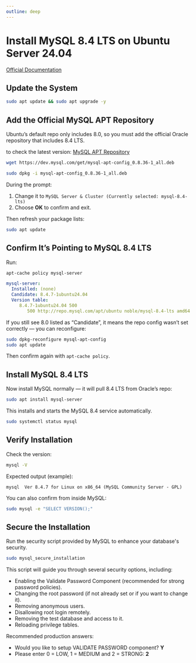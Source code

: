 ```yaml
---
outline: deep
---
```


# Install MySQL 8.4 LTS on Ubuntu Server 24.04

[Official Documentation](https://dev.mysql.com/doc/refman/8.4/en/linux-installation-apt-repo.html)

## Update the System

```bash
sudo apt update && sudo apt upgrade -y
```

## Add the Official MySQL APT Repository

Ubuntu’s default repo only includes 8.0, so you must add the official Oracle repository that includes 8.4 LTS.

to check the latest version: [MySQL APT Repository](https://dev.mysql.com/downloads/repo/apt/)

```bash
wget https://dev.mysql.com/get/mysql-apt-config_0.8.36-1_all.deb
```

```bash
sudo dpkg -i mysql-apt-config_0.8.36-1_all.deb
```

During the prompt:

1. Change it to `MySQL Server & Cluster (Currently selected: mysql-8.4-lts)`
2. Choose **OK** to confirm and exit.

Then refresh your package lists:

```bash
sudo apt update
```

## Confirm It’s Pointing to MySQL 8.4 LTS

Run:

```bash
apt-cache policy mysql-server
```

```yaml
mysql-server:
  Installed: (none)
  Candidate: 8.4.7-1ubuntu24.04
  Version table:
     8.4.7-1ubuntu24.04 500
        500 http://repo.mysql.com/apt/ubuntu noble/mysql-8.4-lts amd64 Packages
```

If you still see 8.0 listed as “Candidate”, it means the repo config wasn’t set correctly — you can reconfigure:

```bash
sudo dpkg-reconfigure mysql-apt-config
sudo apt update
```

Then confirm again with `apt-cache policy`.

## Install MySQL 8.4 LTS

Now install MySQL normally — it will pull 8.4 LTS from Oracle’s repo:

```bash
sudo apt install mysql-server
```

This installs and starts the MySQL 8.4 service automatically.

```bash
sudo systemctl status mysql
```

## Verify Installation

Check the version:

```bash
mysql -V
```

Expected output (example):

```
mysql  Ver 8.4.7 for Linux on x86_64 (MySQL Community Server - GPL)
```

You can also confirm from inside MySQL:

```bash
sudo mysql -e "SELECT VERSION();"
```

## Secure the Installation

Run the security script provided by MySQL to enhance your database's security.

```bash
sudo mysql_secure_installation
```

This script will guide you through several security options, including:

- Enabling the Validate Password Component (recommended for strong password policies).
- Changing the root password (if not already set or if you want to change it).
- Removing anonymous users.
- Disallowing root login remotely.
- Removing the test database and access to it.
- Reloading privilege tables.

Recommended production answers:

- Would you like to setup VALIDATE PASSWORD component? **Y**
- Please enter 0 = LOW, 1 = MEDIUM and 2 = STRONG: **2**
